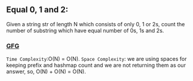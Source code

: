 ## Equal 0, 1 and 2:

Given a string str of length N which consists of only 0, 1 or 2s, count the number of substring which have equal number of 0s, 1s and 2s.

<h3><a href="https://www.geeksforgeeks.org/problems/zero-sum-subarrays1825/1">GFG</a></h3>

`Time Complexity`:O(N) = O(N).
`Space Complexity`: we are using spaces for keeping prefix and hashmap count and we are not returning them as our answer, so, O(N) + O(N) = O(N).
